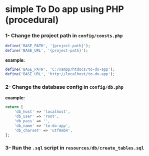 # simple To Do app using PHP (procedural)

### 1- Change the project path in `config/consts.php`
```php
define('BASE_PATH', '{project-path}');
define('BASE_URL', '{project-path}');
```
**example:**
```php
define('BASE_PATH', 'C:/xampp/htdocs/to-do-app');
define('BASE_URL', 'http://localhost/to-do-app');
```

### 2- Change the database config in `config/db.php`
**example:**
```php
return [
    'db_host' => 'localhost',
    'db_user' => 'root',
    'db_pass' => '',
    'db_name' => 'to-do-app',
    'db_charset' => 'utf8mb4',
];
```

### 3- Run the `.sql` script in `resources/db/create_tables.sql`
